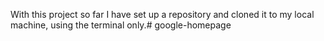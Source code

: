 With this project so far I have set up a repository and cloned it to my local machine, using the terminal only.# google-homepage
